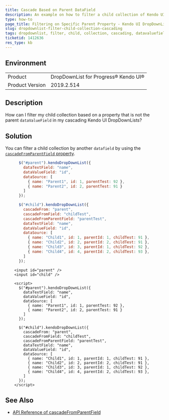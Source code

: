 ```yaml
---
title: Cascade Based on Parent DataField
description: An example on how to filter a child collection of Kendo UI DropDownLists based on a parent property that is not the dataValueField.
type: how-to
page_title: Filtering on Specific Parent Property - Kendo UI DropDownList
slug: dropdownlist-filter-child-collection-cascading
tags: dropdownlist, filter, child, collection, cascading, datavaluefield, parent, datafield
ticketid: 1412636
res_type: kb
---
```


## Environment

<table>
 <tr>
  <td>Product</td>
  <td>DropDownList for Progress® Kendo UI®</td>
 </tr>

  <td>Product Version</td>
  <td>2019.2.514</td>
 </tr>
</table>

## Description

How can I filter my child collection based on a property that is not the parent `dataValueField` in my cascading Kendo UI DropDownLists?

## Solution

You can filter a child collection by another `datafield` by using the [`cascadeFromParentField` property](https://docs.telerik.com/kendo-ui/api/javascript/ui/dropdownlist/configuration/cascadefromparentfield).  

```javascript
      $("#parent").kendoDropDownList({
        dataTextField: "name",
        dataValueField: "id",
        dataSource: [
          { name: "Parent1", id: 1, parentTest: 92 },
          { name: "Parent2", id: 2, parentTest: 91 }
        ]
      });

      $("#child").kendoDropDownList({
        cascadeFrom: "parent",
        cascadeFromField: "childTest",
        cascadeFromParentField: "parentTest",
        dataTextField: "name",
        dataValueField: "id",
        dataSource: [
          { name: "Child1", id: 1, parentId: 1, childTest: 91 },
          { name: "Child2", id: 2, parentId: 2, childTest: 91 },
          { name: "Child3", id: 3, parentId: 1, childTest: 92 },
          { name: "Child4", id: 4, parentId: 2, childTest: 93 },
        ]
      });
```

```dojo
    <input id="parent" />
    <input id="child" />

    <script>
      $("#parent").kendoDropDownList({
        dataTextField: "name",
        dataValueField: "id",
        dataSource: [
          { name: "Parent1", id: 1, parentTest: 92 },
          { name: "Parent2", id: 2, parentTest: 91 }
        ]
      });

      $("#child").kendoDropDownList({
        cascadeFrom: "parent",
        cascadeFromField: "childTest",
        cascadeFromParentField: "parentTest",
        dataTextField: "name",
        dataValueField: "id",
        dataSource: [
          { name: "Child1", id: 1, parentId: 1, childTest: 91 },
          { name: "Child2", id: 2, parentId: 2, childTest: 91 },
          { name: "Child3", id: 3, parentId: 1, childTest: 92 },
          { name: "Child4", id: 4, parentId: 2, childTest: 93 },
        ]
      });
    </script>
```

## See Also

* [API Reference of cascadeFromParentField](https://docs.telerik.com/kendo-ui/api/javascript/ui/dropdownlist/configuration/cascadefromparentfield)
